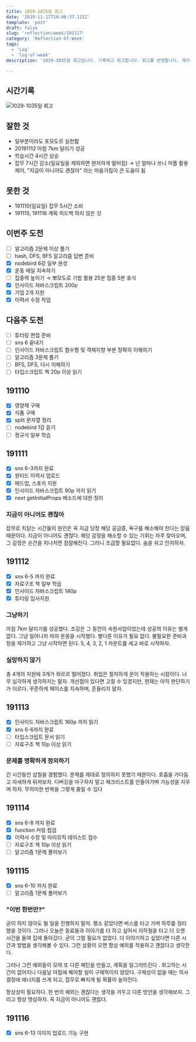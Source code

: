 ```yaml
---
title: 1029-1035일 회고
date: '2019-11-17T10:46:37.121Z'
template: 'post'
draft: false
slug: 'reflection/week/191117'
category: 'Reflection-Of-Week'
tags:
  - 'Log'
  - 'log-of-week'
description: '1029-1035일 회고입니다. 기록하고 회고합니다. 회고를 반영합니다. 제가 자라는 방식입니다. 이번주에는 "문제를 명확하게 정의하자", "지금이 아니어도 괜찮아", "이번 한번만"의 주제를 다뤘습니다. '

---
```


## 시간기록 

![1029-1035일 회고](https://user-images.githubusercontent.com/35516239/69001595-d974bb00-0924-11ea-8a84-9bbc83ec9b17.png)

## 잘한 것

- 일부분이라도 포모도르 실천함 
- 20191112 아침 7km 달리기 성공
- 학습시간 4시간 상승 
- 잡무 7시간 감소(일요일을 제외하면 현저하게 떨어짐) &rarr; 넌 얼마나 쓰니 어플 활용 제어, "지금이 아니어도 괜찮아" 라는 마음가짐이 큰 도움이 됨

## 못한 것

- 191110(일요일) 잡무 5시간 소비 
- 191115, 191116 계획 피드백 하지 않은 것 

## 이번주 도전

- [ ] 알고리즘 2문제 이상 풀기 
- [ ] hash, DFS, BFS 알고리즘 답변 준비
- [x] nodebird 6강 일부 완성 
- [x] 운동 매일 지속하기
- [ ] 집중력 높이기 &rarr; 뽀모도로 기법 활용 25분 집중 5분 휴식
- [x] 인사이드 자바스크립트 200p
- [x] 기업 2개 지원
- [x] 이력서 수정 작업

## 다음주 도전

- [ ] 튜터링 면접 준비
- [ ] sns 6 끝내기
- [ ] 인사이드 자바스크립트 함수형 및 객체지향 부분 정확히 이해하기 
- [ ] 알고리즘 3문제 풀기 
- [ ] BFS, DFS, 다시 이해하기 
- [ ] 타입스크립트 책 20p 이상 읽기

## 191110

- [x] 영양제 구매 
- [x] 식품 구매
- [x] split 문자열 정리 
- [ ] nodebird 1강 듣기 
- [ ] 정규식 일부 학습 

## 191111

- [x] sns 6-3까지 완료 
- [x] 원티드 이력서 업로드 
- [x] 메드업, 스포카 지원 
- [x] 인사이드 자바스크립트 90p 까지 읽기 
- [x] next getInitialProps 메소드에 대한 정리 

### 지금이 아니어도 괜찮아

잡무로 치닫는 시간들의 원인은 꼭 지금 당장 해당 궁금증, 욕구를 해소해야 한다는 믿음 때문이다. 지금이 아니어도 괜찮다. 해당 감정을 해소할 수 있는 기회는 자주 찾아오며, 그 감정은 순간을 지나치면 잠잠해진다. 그러니 조급할 필요없다. 숨을 쉬고 인지하자. 

## 191112 

- [x] sns 6-5 까지 완료 
- [x] 자료구조 책 일부 학습 
- [x] 인사이드 자바스크립트 140p 
- [x] 튜터링 입사지원 

### 그냥하기 

아침 7km 달리기를 성공했다. 조깅은 그 동안의 숙원사업이었는데 성공의 이유는 별게없다. 그냥 일어나자 마자 운동을 시작했다.   별다른 이유가 필요 없다. 불필요한 준비과정을 제거하고 그냥 시작하면 된다. 5, 4, 3, 2, 1 카운트를 세고 바로 시작하자. 

### 실망하지 않기 

총 4개의 지원에 3개가 와르르 떨어졌다. 취업은 철저하게 운이 작용하는 시장이다. 너무 심각하게 생각하지는 말자. 개선점이 있다면 고칠 수 있겠지만, 현재는 아직 판단하기가 이르다. 꾸준하게 페이스를 지속하며, 흔들리지 말자. 

## 191113

- [x] 인사이드 자바스크립트 160p 까지 읽기 
- [x] sns 6-6까지 완료 
- [ ] 타입스크립트 문서 읽기 
- [ ] 자료구조 책 10p 이상 읽기 

### 문제를 명확하게 정의하기 

긴 시간동안 삽질을 경험했다. 문제를 제대로 정의하지 못했기 때문이다. 호흡을 가다듬고 자세하게 뒤져보자. 디버깅을 마구하지 말고 체크리스트를 만들어가며 가능성을 지우며 하자. 무의미한 반복을 그렇게 줄일 수 있다 

## 191114 

- [x] sns 6-8 까지 완료 
- [x] function 커링 점검 
- [x] 이력서 수정 및 마이뮤직 테이스트 접수 
- [ ] 자료구조 책 10p 이상 읽기 
- [ ] 알고리즘 1문제 풀어보기 

## 191115

- [x] sns 6-10 까지 완료
- [ ] 알고리즘 1문제 풀어보기 

### "이번 한번만?"

굳이 하지 않아도 될 일을 진행하지 말자. 평소 같았다면 버스를 타고 가며 하루를 정리했을 것이다. 그러나 오늘은 동료들과 이야기를 더 하고 싶어서 지하철을 타고 더 오랜 시간을 들여 집에 돌아갔다. 굳이 그럴 필요가 없었다.  더 이야기하고 싶었다면 다른 시간과 방법을  생각해볼 수 있다. 그런 상황이 오면 항상 예외를 적용하고 괜찮다고 생각한다.

그러나 그런 예외들이 모여 또 다른 패턴을 만들고, 계획을 일그러뜨린다 .  회고하는 시간이 없어지니 다음날 아침에 해야할 일이 구체적이지 않았다. 구체성이 없을 때는 의사결정에 에너지를 쓰게 되고, 잡무로 빠지게 될 확률이 높아진다.

항상성이 필요하다. 한 번의 예외는 괜찮다는 생각을 거두고 다른 방안을 생각해보자. 그리고 항상 명심하자. 꼭 지금이 아니어도 괜찮다.

## 191116

- [x] sns 6-13 이미지 업로드 기능 구현 



